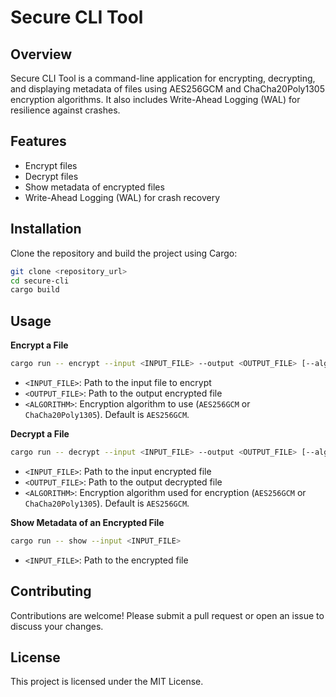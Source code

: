 # Secure CLI Tool

## Overview

Secure CLI Tool is a command-line application for encrypting, decrypting, and displaying metadata of files using AES256GCM and ChaCha20Poly1305 encryption algorithms. It also includes Write-Ahead Logging (WAL) for resilience against crashes.

## Features

- Encrypt files
- Decrypt files
- Show metadata of encrypted files
- Write-Ahead Logging (WAL) for crash recovery

## Installation

Clone the repository and build the project using Cargo:

```sh
git clone <repository_url>
cd secure-cli
cargo build
```

## Usage

**Encrypt a File**

```sh
cargo run -- encrypt --input <INPUT_FILE> --output <OUTPUT_FILE> [--algorithm <ALGORITHM>]
```
- `<INPUT_FILE>`: Path to the input file to encrypt
- `<OUTPUT_FILE>`: Path to the output encrypted file
- `<ALGORITHM>`: Encryption algorithm to use (`AES256GCM` or `ChaCha20Poly1305`). Default is `AES256GCM`.

**Decrypt a File**
```sh
cargo run -- decrypt --input <INPUT_FILE> --output <OUTPUT_FILE> [--algorithm <ALGORITHM>]
```
- `<INPUT_FILE>`: Path to the input encrypted file
- `<OUTPUT_FILE>`: Path to the output decrypted file
- `<ALGORITHM>`: Encryption algorithm used for encryption (`AES256GCM` or `ChaCha20Poly1305`). Default is `AES256GCM`.

**Show Metadata of an Encrypted File**
```sh
cargo run -- show --input <INPUT_FILE>
```
- `<INPUT_FILE>`: Path to the encrypted file

## Contributing

Contributions are welcome! Please submit a pull request or open an issue to discuss your changes.

## License

This project is licensed under the MIT License.